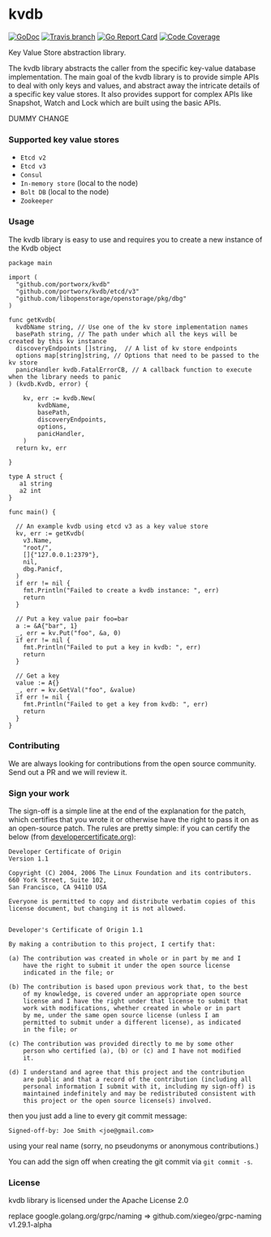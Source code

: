 # kvdb

[![GoDoc](https://godoc.org/github.com/portworx/kvdb?status.png)](https://godoc.org/github.com/portworx/kvdb)
[![Travis branch](https://img.shields.io/travis/portworx/kvdb/master.svg)](https://travis-ci.org/portworx/kvdb)
[![Go Report Card](https://goreportcard.com/badge/github.com/portworx/kvdb)](https://goreportcard.com/report/github.com/portworx/kvdb)
[![Code Coverage](https://codecov.io/gh/portworx/kvdb/branch/master/graph/badge.svg)](https://codecov.io/gh/portworx/kvdb)

Key Value Store abstraction library.

The kvdb library abstracts the caller from the specific key-value database implementation. The main goal of the kvdb library is to provide simple APIs to deal with only keys and values, and abstract away the intricate details of a specific key value stores. It also provides support for complex APIs like Snapshot, Watch and Lock which are built using the basic APIs.

DUMMY CHANGE

### Supported key value stores

* `Etcd v2`
* `Etcd v3`
* `Consul`
* `In-memory store` (local to the node)
* `Bolt DB` (local to the node)
* `Zookeeper`

### Usage

The kvdb library is easy to use and requires you to create a new instance of the Kvdb object

```
package main

import (
  "github.com/portworx/kvdb"
  "github.com/portworx/kvdb/etcd/v3"
  "github.com/libopenstorage/openstorage/pkg/dbg"
)

func getKvdb(
  kvdbName string, // Use one of the kv store implementation names
  basePath string, // The path under which all the keys will be created by this kv instance
  discoveryEndpoints []string,  // A list of kv store endpoints
  options map[string]string, // Options that need to be passed to the kv store
  panicHandler kvdb.FatalErrorCB, // A callback function to execute when the library needs to panic
) (kvdb.Kvdb, error) {

	kv, err := kvdb.New(
		kvdbName,
		basePath,
		discoveryEndpoints,
		options,
		panicHandler,
	)
  return kv, err

}

type A struct {
   a1 string
   a2 int
}

func main() {

  // An example kvdb using etcd v3 as a key value store
  kv, err := getKvdb(
    v3.Name,
    "root/",
    []{"127.0.0.1:2379"},
    nil,
    dbg.Panicf,
  )
  if err != nil {
    fmt.Println("Failed to create a kvdb instance: ", err)
    return
  }

  // Put a key value pair foo=bar
  a := &A{"bar", 1}
  _, err = kv.Put("foo", &a, 0)
  if err != nil {
    fmt.Println("Failed to put a key in kvdb: ", err)
    return
  }

  // Get a key
  value := A{}
  _, err = kv.GetVal("foo", &value)
  if err != nil {
    fmt.Println("Failed to get a key from kvdb: ", err)
    return
  }
}

```

### Contributing

We are always looking for contributions from the open source community. Send out a PR and we will review it.


### Sign your work

The sign-off is a simple line at the end of the explanation for the
patch, which certifies that you wrote it or otherwise have the right to
pass it on as an open-source patch.  The rules are pretty simple: if you
can certify the below (from
[developercertificate.org](http://developercertificate.org/)):

```
Developer Certificate of Origin
Version 1.1

Copyright (C) 2004, 2006 The Linux Foundation and its contributors.
660 York Street, Suite 102,
San Francisco, CA 94110 USA

Everyone is permitted to copy and distribute verbatim copies of this
license document, but changing it is not allowed.


Developer's Certificate of Origin 1.1

By making a contribution to this project, I certify that:

(a) The contribution was created in whole or in part by me and I
    have the right to submit it under the open source license
    indicated in the file; or

(b) The contribution is based upon previous work that, to the best
    of my knowledge, is covered under an appropriate open source
    license and I have the right under that license to submit that
    work with modifications, whether created in whole or in part
    by me, under the same open source license (unless I am
    permitted to submit under a different license), as indicated
    in the file; or

(c) The contribution was provided directly to me by some other
    person who certified (a), (b) or (c) and I have not modified
    it.

(d) I understand and agree that this project and the contribution
    are public and that a record of the contribution (including all
    personal information I submit with it, including my sign-off) is
    maintained indefinitely and may be redistributed consistent with
    this project or the open source license(s) involved.
```

then you just add a line to every git commit message:

    Signed-off-by: Joe Smith <joe@gmail.com>

using your real name (sorry, no pseudonyms or anonymous contributions.)

You can add the sign off when creating the git commit via `git commit -s`.

### License

kvdb library is licensed under the Apache License 2.0

replace google.golang.org/grpc/naming => github.com/xiegeo/grpc-naming v1.29.1-alpha
